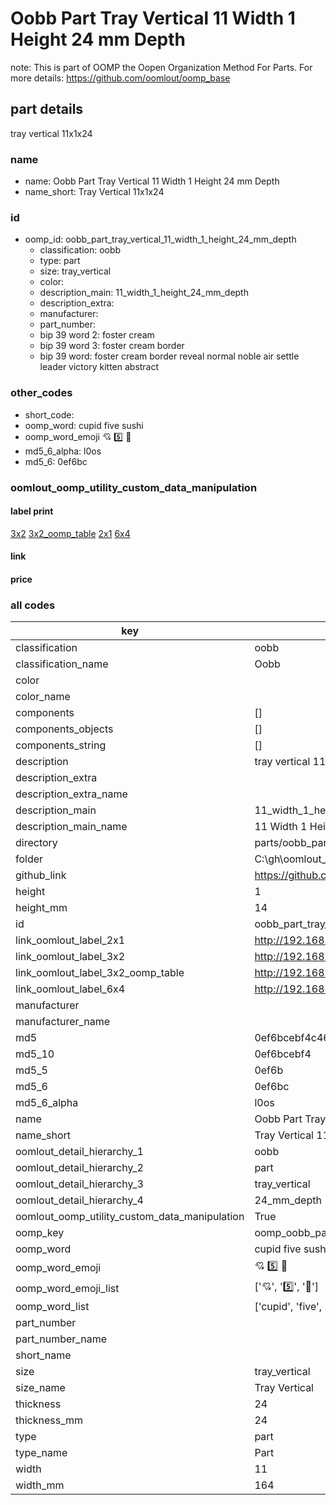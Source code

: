# Oobb Part Tray Vertical 11 Width 1 Height 24 mm Depth  

note: This is part of OOMP the Oopen Organization Method For Parts. For more details: https://github.com/oomlout/oomp_base

##  part details
  



tray vertical 11x1x24



### name
* name: Oobb Part Tray Vertical 11 Width 1 Height 24 mm Depth
* name_short: Tray Vertical 11x1x24 
### id
* oomp_id: oobb_part_tray_vertical_11_width_1_height_24_mm_depth
  * classification: oobb
  * type: part
  * size: tray_vertical
  * color: 
  * description_main: 11_width_1_height_24_mm_depth
  * description_extra: 
  * manufacturer: 
  * part_number: 
  * bip 39 word 2: foster cream
  * bip 39 word 3: foster cream border
  * bip 39 word: foster cream border reveal normal noble air settle leader victory kitten abstract

### other_codes
* short_code: 
* oomp_word: cupid five sushi
* oomp_word_emoji :cupid: :five: :sushi:
* md5_6_alpha: l0os
* md5_6: 0ef6bc






### oomlout_oomp_utility_custom_data_manipulation
#### label print
[3x2](http://192.168.1.245:1112/?label=oomp%20l0os)
[3x2_oomp_table](http://192.168.1.108:1112/?label=oomp%20l0os)
[2x1](http://192.168.1.242:1112/?label=oomp%20l0os)
[6x4](http://192.168.1.55:1112/?label=oomp%20l0os)    

#### link

                              

#### price







### all codes 
| key | value |  
| --- | --- |  
| classification | oobb |  
| classification_name | Oobb |  
| color |  |  
| color_name |  |  
| components | [] |  
| components_objects | [] |  
| components_string | [] |  
| description | tray vertical 11x1x24 |  
| description_extra |  |  
| description_extra_name |  |  
| description_main | 11_width_1_height_24_mm_depth |  
| description_main_name | 11 Width 1 Height 24 mm Depth |  
| directory | parts/oobb_part_tray_vertical_11_width_1_height_24_mm_depth |  
| folder | C:\gh\oomlout_oobb_version_4_generated_parts\parts\oobb_part_tray_vertical_11_width_1_height_24_mm_depth |  
| github_link | https://github.com/oomlout/oomlout_oomp_part_src/tree/main/parts/oobb_part_tray_vertical_11_width_1_height_24_mm_depth |  
| height | 1 |  
| height_mm | 14 |  
| id | oobb_part_tray_vertical_11_width_1_height_24_mm_depth |  
| link_oomlout_label_2x1 | http://192.168.1.242:1112/?label=oomp%20l0os |  
| link_oomlout_label_3x2 | http://192.168.1.245:1112/?label=oomp%20l0os |  
| link_oomlout_label_3x2_oomp_table | http://192.168.1.108:1112/?label=oomp%20l0os |  
| link_oomlout_label_6x4 | http://192.168.1.55:1112/?label=oomp%20l0os |  
| manufacturer |  |  
| manufacturer_name |  |  
| md5 | 0ef6bcebf4c460ae56cb1b86338cbae0 |  
| md5_10 | 0ef6bcebf4 |  
| md5_5 | 0ef6b |  
| md5_6 | 0ef6bc |  
| md5_6_alpha | l0os |  
| name | Oobb Part Tray Vertical 11 Width 1 Height 24 mm Depth |  
| name_short | Tray Vertical 11x1x24  |  
| oomlout_detail_hierarchy_1 | oobb |  
| oomlout_detail_hierarchy_2 | part |  
| oomlout_detail_hierarchy_3 | tray_vertical |  
| oomlout_detail_hierarchy_4 | 24_mm_depth |  
| oomlout_oomp_utility_custom_data_manipulation | True |  
| oomp_key | oomp_oobb_part_tray_vertical_11_width_1_height_24_mm_depth |  
| oomp_word | cupid five sushi |  
| oomp_word_emoji | :cupid: :five: :sushi: |  
| oomp_word_emoji_list | [':cupid:', ':five:', ':sushi:'] |  
| oomp_word_list | ['cupid', 'five', 'sushi'] |  
| part_number |  |  
| part_number_name |  |  
| short_name |  |  
| size | tray_vertical |  
| size_name | Tray Vertical |  
| thickness | 24 |  
| thickness_mm | 24 |  
| type | part |  
| type_name | Part |  
| width | 11 |  
| width_mm | 164 |  
